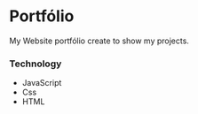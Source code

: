 # Portfólio
My Website portfólio create to show my projects.

### Technology
- JavaScript
- Css
- HTML
